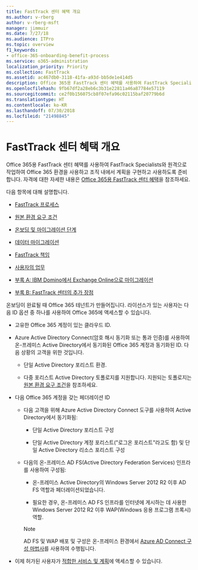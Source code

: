 ```yaml
---
title: FastTrack 센터 혜택 개요
ms.author: v-rberg
author: v-rberg-msft
manager: jimmuir
ms.date: 7/27/18
ms.audience: ITPro
ms.topic: overview
f1_keywords:
- office-365-onboarding-benefit-process
ms.service: o365-administration
localization_priority: Priority
ms.collection: FastTrack
ms.assetid: ac467db0-3118-41fa-a93d-bb5de1e414d5
description: Office 365용 FastTrack 센터 혜택를 사용하여 FastTrack Specialists와 원격으로 작업하여 Office 365 환경을 사용하고 조직 내에서 계획을 구현하고 사용하도록 준비합니다. 자격에 대한 자세한 내용은 Office 365용 FastTrack 센터 혜택을 참조하세요.
ms.openlocfilehash: 9fb67df2a28eb6c3b31e22811a46a87784e57119
ms.sourcegitcommit: ce2f0b156075cb8f07efa96c02115baf20779b6d
ms.translationtype: HT
ms.contentlocale: ko-KR
ms.lasthandoff: 07/30/2018
ms.locfileid: "21498845"
---
```

# <a name="fasttrack-center-benefit-overview"></a>FastTrack 센터 혜택 개요

Office 365용 FastTrack 센터 혜택를 사용하여 FastTrack Specialists와 원격으로 작업하여 Office 365 환경을 사용하고 조직 내에서 계획을 구현하고 사용하도록 준비합니다. 자격에 대한 자세한 내용은 [Office 365용 FastTrack 센터 혜택](fasttrack-benefit-for-office-365.md)을 참조하세요.
  
다음 항목에 대해 설명합니다.
  
- [FastTrack 프로세스](fasttrack-process.md)
    
- [원본 환경 요구 조건](environment-expectations.md)
    
- [온보딩 및 마이그레이션 단계](onboarding-and-migration.md)
    
- [데이터 마이그레이션](data-migration.md)
    
- [FastTrack 책임](fasttrack-responsibilities.md)
    
- [사용자의 업무](your-responsibilities.md)
    
- [부록 A: IBM Domino에서 Exchange Online으로 마이그레이션](from-ibm-domino-to-exchange-online.md)
    
- [부록 B: FastTrack 센터의 추가 장점](fasttrack-additional-benefits.md)
    
온보딩이 완료될 때 Office 365 테넌트가 만들어집니다. 라이선스가 있는 사용자는 다음 ID 옵션 중 하나를 사용하여 Office 365에 액세스할 수 있습니다.
  
- 고유한 Office 365 계정이 있는 클라우드 ID.
    
- Azure Active Directory Connect(암호 해시 동기화 또는 통과 인증)를 사용하여 온-프레미스 Active Directory에서 동기화된 Office 365 계정과 동기화된 ID. 다음 상황의 고객을 위한 것입니다.
    
  - 단일 Active Directory 포리스트 환경.
    
  - 다중 포리스트 Active Directory 토폴로지를 지원합니다. 지원되는 토폴로지는 [원본 환경 요구 조건](environment-expectations.md)을 참조하세요.
    
- 다음 Office 365 계정을 갖는 페더레이션 ID
    
  - 다음 고객을 위해 Azure Active Directory Connect 도구를 사용하여 Active Directory에서 동기화됨:
    
      - 단일 Active Directory 포리스트 구성
    
      - 단일 Active Directory 계정 포리스트("로그온 포리스트"라고도 함) 및 단일 Active Directory 리소스 포리스트 구성
    
  - 다음의 온-프레미스 AD FS(Active Directory Federation Services) 인프라를 사용하여 구성됨:
    
      - 온-프레미스 Active Directory의 Windows Server 2012 R2 이후 AD FS 역할과 페더레이션되었습니다.
    
      - 필요한 경우, 온-프레미스 AD FS 인프라를 인터넷에 게시하는 데 사용한 Windows Server 2012 R2 이후 WAP(Windows 응용 프로그램 프록시) 역할.
    
    > [!NOTE]
    > AD FS 및 WAP 배포 및 구성은 온-프레미스 환경에서 [Azure AD Connect 구성 마법사](https://go.microsoft.com/fwlink/?linkid=844794)를 사용하여 수행됩니다. 
  
- 이제 허가된 사용자가 [적합한 서비스 및 계획](eligible-services-and-plans.md)에 액세스할 수 있습니다.
    

 
